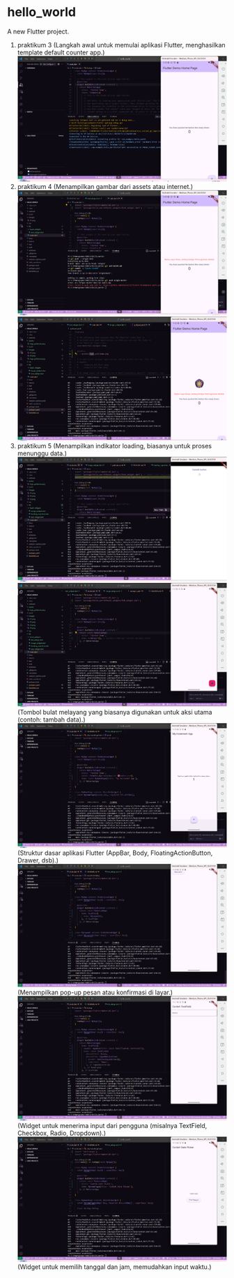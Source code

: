 # hello_world

A new Flutter project.
1. praktikum 3 (Langkah awal untuk memulai aplikasi Flutter, menghasilkan template default counter app.)
![screnshoot hello_world](images/01.png)
2. praktikum 4 (Menampilkan gambar dari assets atau internet.)
![screnshoot hello_world](images/02.png)
![screnshoot logo_polinema](images/03.png)
3. praktikum 5 (Menampilkan indikator loading, biasanya untuk proses menunggu data.)
![screnshoot loading_curpertino](images/04.png)
![screnshoot fab_widget](images/05.png) (Tombol bulat melayang yang biasanya digunakan untuk aksi utama (contoh: tambah data).)
![screnshoot scaffold](images/06.png) (Struktur dasar aplikasi Flutter (AppBar, Body, FloatingActionButton, Drawer, dsb).)
![screnshoot dialog widget](images/07.png) (Menampilkan pop-up pesan atau konfirmasi di layar.)
![screnshoot input dan selection](images/08.png) (Widget untuk menerima input dari pengguna (misalnya TextField, Checkbox, Radio, Dropdown).)
![screnshoot date dan time](images/09.png) (Widget untuk memilih tanggal dan jam, memudahkan input waktu.)
